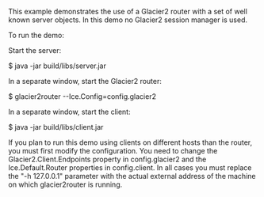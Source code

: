 This example demonstrates the use of a Glacier2 router with a set of
well known server objects. In this demo no Glacier2 session manager is
used.

To run the demo:

Start the server:

$ java -jar build/libs/server.jar

In a separate window, start the Glacier2 router:

$ glacier2router --Ice.Config=config.glacier2

In a separate window, start the client:

$ java -jar build/libs/client.jar

If you plan to run this demo using clients on different hosts than the
router, you must first modify the configuration. You need to change
the Glacier2.Client.Endpoints property in config.glacier2 and the
Ice.Default.Router properties in config.client. In all cases you must
replace the "-h 127.0.0.1" parameter with the actual external address
of the machine on which glacier2router is running.
